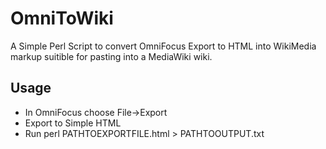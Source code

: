 OmniToWiki
===

A Simple Perl Script to convert OmniFocus Export to HTML into WikiMedia markup suitible for pasting into a MediaWiki wiki.

Usage
--

- In OmniFocus choose File->Export
- Export to Simple HTML
- Run perl PATHTOEXPORTFILE.html > PATHTOOUTPUT.txt
